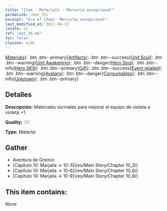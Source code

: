 ```yaml
---
title: "Item - Materials - Mercurio excepcional"
permalink: /mat_35/
excerpt: "Era of Chaos  Mercurio excepcional"
last_modified_at: 2021-04-22
locale: es
ref: "mat_35.md"
toc: false
classes: wide
---
```

 [Materials](/ItemsES/){: .btn .btn--primary}[Artifacts](/ItemsES/Artifacts/){: .btn .btn--success}[Unit Soul](/ItemsES/UnitSoul/){: .btn .btn--warning}[Unit Awakening](/ItemsES/UnitAwakening/){: .btn .btn--danger}[Hero Soul](/ItemsES/HeroSoul/){: .btn .btn--info}[Hero SKill](/ItemsES/HeroSkill/){: .btn .btn--primary}[Gift](/ItemsES/Gift/){: .btn .btn--success}[Event related](/ItemsES/Events/){: .btn .btn--warning}[Avatars](/ItemsES/Avatars/){: .btn .btn--danger}[Consumables](/ItemsES/Consumables/){: .btn .btn--info}[Unknown](/ItemsES/Unknown/){: .btn .btn--primary}

## Detalles
 **Descripción:** Materiales normales para mejorar el equipo de violeta a violeta +1.

 **Quality:** <span style="color: #DA70D6">OK</span>

 **Type:** Material

## Gather

*    Aventura de Gremio 
*    [Capítulo 10: Marjalia -> 10-3](/es/Main Story/Chapter 10_3/) 
*    [Capítulo 10: Marjalia -> 10-6](/es/Main Story/Chapter 10_6/) 
*    [Capítulo 10: Marjalia -> 10-9](/es/Main Story/Chapter 10_9/) 

## This item contains:

  None

